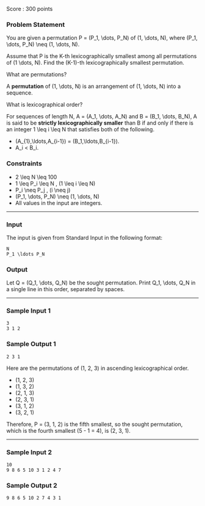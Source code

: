 Score : 300 points

### Problem Statement

You are given a permutation P = (P\_1, \dots, P\_N) of (1, \dots, N), where (P\_1, \dots, P\_N) \neq (1, \dots, N).

Assume that P is the K-th lexicographically smallest among all permutations of (1 \dots, N). Find the (K-1)-th lexicographically smallest permutation.

 What are permutations?

A **permutation** of (1, \dots, N) is an arrangement of (1, \dots, N) into a sequence.

 What is lexicographical order?

For sequences of length N, A = (A\_1, \dots, A\_N) and B = (B\_1, \dots, B\_N), A is said to be **strictly lexicographically smaller** than B if and only if there is an integer 1 \leq i \leq N that satisfies both of the following.

* (A\_{1},\ldots,A\_{i-1}) = (B\_1,\ldots,B\_{i-1}).
* A\_i < B\_i.

### Constraints

* 2 \leq N \leq 100
* 1 \leq P\_i \leq N \, (1 \leq i \leq N)
* P\_i \neq P\_j \, (i \neq j)
* (P\_1, \dots, P\_N) \neq (1, \dots, N)
* All values in the input are integers.

---

### Input

The input is given from Standard Input in the following format:

```
N
P_1 \ldots P_N
```

### Output

Let Q = (Q\_1, \dots, Q\_N) be the sought permutation. Print Q\_1, \dots, Q\_N in a single line in this order, separated by spaces.

---

### Sample Input 1

```
3
3 1 2
```

### Sample Output 1

```
2 3 1
```

Here are the permutations of (1, 2, 3) in ascending lexicographical order.

* (1, 2, 3)
* (1, 3, 2)
* (2, 1, 3)
* (2, 3, 1)
* (3, 1, 2)
* (3, 2, 1)

Therefore, P = (3, 1, 2) is the fifth smallest, so the sought permutation, which is the fourth smallest (5 - 1 = 4), is (2, 3, 1).

---

### Sample Input 2

```
10
9 8 6 5 10 3 1 2 4 7
```

### Sample Output 2

```
9 8 6 5 10 2 7 4 3 1
```